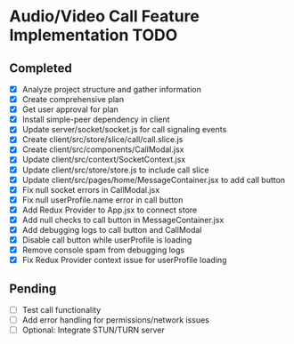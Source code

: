 # Audio/Video Call Feature Implementation TODO

## Completed
- [x] Analyze project structure and gather information
- [x] Create comprehensive plan
- [x] Get user approval for plan
- [x] Install simple-peer dependency in client
- [x] Update server/socket/socket.js for call signaling events
- [x] Create client/src/store/slice/call/call.slice.js
- [x] Create client/src/components/CallModal.jsx
- [x] Update client/src/context/SocketContext.jsx
- [x] Update client/src/store/store.js to include call slice
- [x] Update client/src/pages/home/MessageContainer.jsx to add call button
- [x] Fix null socket errors in CallModal.jsx
- [x] Fix null userProfile.name error in call button
- [x] Add Redux Provider to App.jsx to connect store
- [x] Add null checks to call button in MessageContainer.jsx
- [x] Add debugging logs to call button and CallModal
- [x] Disable call button while userProfile is loading
- [x] Remove console spam from debugging logs
- [x] Fix Redux Provider context issue for userProfile loading

## Pending
- [ ] Test call functionality
- [ ] Add error handling for permissions/network issues
- [ ] Optional: Integrate STUN/TURN server
